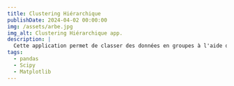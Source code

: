 ```yaml
---
title: Clustering Hiérarchique
publishDate: 2024-04-02 00:00:00
img: /assets/arbe.jpg
img_alt: Clustering Hiérarchique app.
description: |
  Cette application permet de classer des données en groupes à l'aide d'une méthode de clustering hiérarchique. Les utilisateurs peuvent définir la métrique de distance et visualiser les résultats à travers un dendrogramme interactif.
tags:
  - pandas
  - Scipy
  - Matplotlib
---
```


